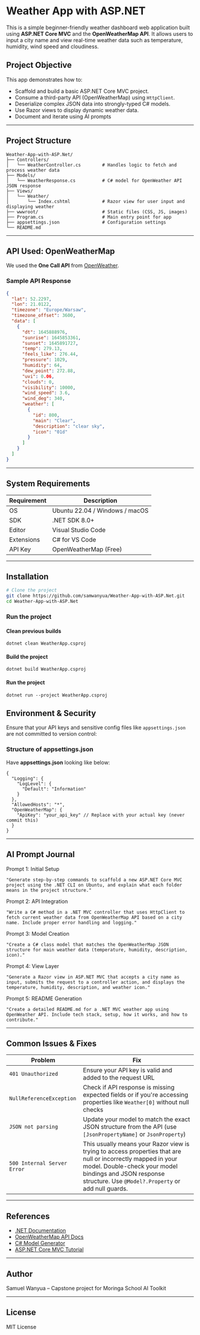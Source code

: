 #  Weather App with ASP.NET

This is a simple beginner-friendly weather dashboard web application built using **ASP.NET Core MVC** and the **OpenWeatherMap API**. It allows users to input a city name and view real-time weather data such as temperature, humidity, wind speed and cloudiness.

##  Project Objective

This app demonstrates how to:
- Scaffold and build a basic ASP.NET Core MVC project.
- Consume a third-party API (OpenWeatherMap) using `HttpClient`.
- Deserialize complex JSON data into strongly-typed C# models.
- Use Razor views to display dynamic weather data.
- Document and iterate using AI prompts

---

##  Project Structure

```
Weather-App-with-ASP.Net/
├── Controllers/
│   └── WeatherController.cs        # Handles logic to fetch and process weather data
├── Models/
│   └── WeatherResponse.cs          # C# model for OpenWeather API JSON response
├── Views/
│   └── Weather/
│       └── Index.cshtml            # Razor view for user input and displaying weather
├── wwwroot/                        # Static files (CSS, JS, images)
├── Program.cs                      # Main entry point for app
├── appsettings.json                # Configuration settings
└── README.md                       
```

---

##  API Used: OpenWeatherMap

We used the **One Call API** from [OpenWeather](https://openweathermap.org/api/one-call-api).

###  Sample API Response

```json
{
  "lat": 52.2297,
  "lon": 21.0122,
  "timezone": "Europe/Warsaw",
  "timezone_offset": 3600,
  "data": [
    {
      "dt": 1645888976,
      "sunrise": 1645853361,
      "sunset": 1645891727,
      "temp": 279.13,
      "feels_like": 276.44,
      "pressure": 1029,
      "humidity": 64,
      "dew_point": 272.88,
      "uvi": 0.06,
      "clouds": 0,
      "visibility": 10000,
      "wind_speed": 3.6,
      "wind_deg": 340,
      "weather": [
        {
          "id": 800,
          "main": "Clear",
          "description": "clear sky",
          "icon": "01d"
        }
      ]
    }
  ]
}
```

---

##  System Requirements

| Requirement      | Description                    |
|------------------|--------------------------------|
| OS               | Ubuntu 22.04 / Windows / macOS |
| SDK              | .NET SDK 8.0+                  |
| Editor           | Visual Studio Code             |
| Extensions       | C# for VS Code                 |
| API Key          | OpenWeatherMap (Free)          |

---

##  Installation

```bash
# Clone the project
git clone https://github.com/samwanyua/Weather-App-with-ASP.Net.git
cd Weather-App-with-ASP.Net
```

### Run the project

#### Clean previous builds
```
dotnet clean WeatherApp.csproj
```

#### Build the project
```
dotnet build WeatherApp.csproj
```

#### Run the project
```
dotnet run --project WeatherApp.csproj
```

##  Environment & Security

Ensure that your API keys and sensitive config files like `appsettings.json` are not committed to version control:



### Structure of appsettings.json 
Have **appsettings.json** looking like below:

```
{
  "Logging": {
    "LogLevel": {
      "Default": "Information"
    }
  },
  "AllowedHosts": "*",
  "OpenWeatherMap": {
    "ApiKey": "your_api_key" // Replace with your actual key (never commit this)
  }
}
```

---

##  AI Prompt Journal

Prompt 1: Initial Setup
```
"Generate step-by-step commands to scaffold a new ASP.NET Core MVC project using the .NET CLI on Ubuntu, and explain what each folder means in the project structure."
```

Prompt 2: API Integration

```
"Write a C# method in a .NET MVC controller that uses HttpClient to fetch current weather data from OpenWeatherMap API based on a city name. Include proper error handling and logging."
```

Prompt 3: Model Creation
```
"Create a C# class model that matches the OpenWeatherMap JSON structure for main weather data (temperature, humidity, description, icon)."
```
Prompt 4: View Layer
```
"Generate a Razor view in ASP.NET MVC that accepts a city name as input, submits the request to a controller action, and displays the temperature, humidity, description, and weather icon."
```

Prompt 5: README Generation
```
"Create a detailed README.md for a .NET MVC weather app using OpenWeather API. Include tech stack, setup, how it works, and how to contribute."
```

---

##  Common Issues & Fixes

| Problem | Fix |
|--------|-----|
| `401 Unauthorized` | Ensure your API key is valid and added to the request URL |
| `NullReferenceException` | Check if API response is missing expected fields or if you're accessing properties like `Weather[0]` without null checks |
| `JSON not parsing` | Update your model to match the exact JSON structure from the API (use `[JsonPropertyName]` or `JsonProperty`) |
| `500 Internal Server Error` | This usually means your Razor view is trying to access properties that are null or incorrectly mapped in your model. Double-check your model bindings and JSON response structure. Use `@Model?.Property` or add null guards. |


---

##  References

- [.NET Documentation](https://learn.microsoft.com/en-us/dotnet/)
- [OpenWeatherMap API Docs](https://openweathermap.org/api)
- [C# Model Generator](https://json2csharp.com)
- [ASP.NET Core MVC Tutorial](https://learn.microsoft.com/en-us/aspnet/core/mvc/overview)

---

##  Author

Samuel Wanyua – Capstone project for Moringa School AI Toolkit

---

##  License

MIT License
